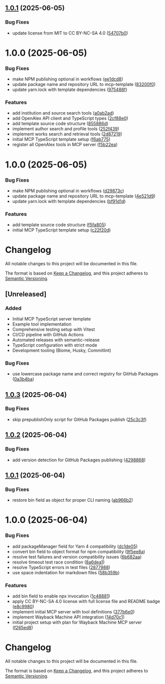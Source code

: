 ## [1.0.1](https://github.com/Mearman/mcp-openalex/compare/v1.0.0...v1.0.1) (2025-06-05)


### Bug Fixes

* update license from MIT to CC BY-NC-SA 4.0 ([54707b0](https://github.com/Mearman/mcp-openalex/commit/54707b054ca8e2f100f7ee4ca31d857a82ed2c4c))

# 1.0.0 (2025-06-05)


### Bug Fixes

* make NPM publishing optional in workflows ([ee1dcd8](https://github.com/Mearman/mcp-openalex/commit/ee1dcd8575fca4f7728fa2f863c9d11f68258264))
* update package name and repository URL to mcp-template ([83200f0](https://github.com/Mearman/mcp-openalex/commit/83200f05a75c977741c357fe5d6363bd10e9026c))
* update yarn.lock with template dependencies ([975488f](https://github.com/Mearman/mcp-openalex/commit/975488f6ab01c04b2bbc1e6dbec43aad0d1d3991))


### Features

* add institution and source search tools ([a0ab2ad](https://github.com/Mearman/mcp-openalex/commit/a0ab2ad887ba4499fed01362e3e9d9b8248a80d9))
* add OpenAlex API client and TypeScript types ([2cf88e0](https://github.com/Mearman/mcp-openalex/commit/2cf88e03787287566c6bd3efacbe773de1d5ea83))
* add template source code structure ([855886d](https://github.com/Mearman/mcp-openalex/commit/855886d044358e5f8c24f839fa6c1845a0c64368))
* implement author search and profile tools ([252f439](https://github.com/Mearman/mcp-openalex/commit/252f43929d72be17e36a14321e400e48a69f52fc))
* implement works search and retrieval tools ([2d87219](https://github.com/Mearman/mcp-openalex/commit/2d87219950e936d716c65401aa370529489ef79e))
* initial MCP TypeScript template setup ([f6ab775](https://github.com/Mearman/mcp-openalex/commit/f6ab77580ef2c3d166b0a65bdbf8ca42f79c51a0))
* register all OpenAlex tools in MCP server ([f5b22ea](https://github.com/Mearman/mcp-openalex/commit/f5b22ea42638ab061a053ff4a91149548ef13d27))

# 1.0.0 (2025-06-05)


### Bug Fixes

* make NPM publishing optional in workflows ([d29873c](https://github.com/Mearman/mcp-template/commit/d29873c45a9f95487f3c443277b57b95102a86b0))
* update package name and repository URL to mcp-template ([4e521d9](https://github.com/Mearman/mcp-template/commit/4e521d96b75076938ac8386948ee32f00d66b689))
* update yarn.lock with template dependencies ([bf91d1d](https://github.com/Mearman/mcp-template/commit/bf91d1db32286419774909dcf1810a10250101fc))


### Features

* add template source code structure ([f5fa805](https://github.com/Mearman/mcp-template/commit/f5fa805b1906d5a79a95dd78d025eaf9099b4bdc))
* initial MCP TypeScript template setup ([c22f20d](https://github.com/Mearman/mcp-template/commit/c22f20d183e03cc14108c232539a166febda1181))

# Changelog

All notable changes to this project will be documented in this file.

The format is based on [Keep a Changelog](https://keepachangelog.com/en/1.0.0/),
and this project adheres to [Semantic Versioning](https://semver.org/spec/v2.0.0.html).

## [Unreleased]

### Added
- Initial MCP TypeScript server template
- Example tool implementation
- Comprehensive testing setup with Vitest
- CI/CD pipeline with GitHub Actions
- Automated releases with semantic-release
- TypeScript configuration with strict mode
- Development tooling (Biome, Husky, Commitlint)


### Bug Fixes

* use lowercase package name and correct registry for GitHub Packages ([0a3b4ba](https://github.com/Mearman/mcp-wayback-machine/commit/0a3b4ba9958f1680245eb5b5b30f84ff82475631))

## [1.0.3](https://github.com/Mearman/mcp-wayback-machine/compare/v1.0.2...v1.0.3) (2025-06-04)


### Bug Fixes

* skip prepublishOnly script for GitHub Packages publish ([25c3c3f](https://github.com/Mearman/mcp-wayback-machine/commit/25c3c3fc104f7c0c55cf4a8e9bf3d5952aa91884))

## [1.0.2](https://github.com/Mearman/mcp-wayback-machine/compare/v1.0.1...v1.0.2) (2025-06-04)


### Bug Fixes

* add version detection for GitHub Packages publishing ([4298868](https://github.com/Mearman/mcp-wayback-machine/commit/429886820cb90238249fdf8563c203fff55f5382))

## [1.0.1](https://github.com/Mearman/mcp-wayback-machine/compare/v1.0.0...v1.0.1) (2025-06-04)


### Bug Fixes

* restore bin field as object for proper CLI naming ([ab966b2](https://github.com/Mearman/mcp-wayback-machine/commit/ab966b28b01ecd1938a3cf3640922ab7e0d24a16))

# 1.0.0 (2025-06-04)


### Bug Fixes

* add packageManager field for Yarn 4 compatibility ([dc1de05](https://github.com/Mearman/mcp-wayback-machine/commit/dc1de05a1a856fd666d9c7711626c664fe249c19))
* convert bin field to object format for npm compatibility ([9f5ee8a](https://github.com/Mearman/mcp-wayback-machine/commit/9f5ee8ad7b1b1ae4c0cabc6ed5109aaea9b50073))
* resolve test failures and version compatibility issues ([6b682aa](https://github.com/Mearman/mcp-wayback-machine/commit/6b682aa4569693209f7673112c13bc860021acac))
* resolve timeout test race condition ([8a6dea1](https://github.com/Mearman/mcp-wayback-machine/commit/8a6dea17ced800eb6bf9826be3473aa767406db6))
* resolve TypeScript errors in test files ([2877988](https://github.com/Mearman/mcp-wayback-machine/commit/2877988733d6010f1a5e98a1e51760f8c71b63ee))
* use space indentation for markdown files ([58b359b](https://github.com/Mearman/mcp-wayback-machine/commit/58b359b7dc2b561aba1cc45ef95405d87825756d))


### Features

* add bin field to enable npx invocation ([1c48881](https://github.com/Mearman/mcp-wayback-machine/commit/1c48881effe427cf3b9bacd9ce32f78912d1a267))
* apply CC BY-NC-SA 4.0 license with full license file and README badge ([e8c9980](https://github.com/Mearman/mcp-wayback-machine/commit/e8c998056d3e9cbca272204d83c905478a7c9fc6))
* implement initial MCP server with tool definitions ([377b6e0](https://github.com/Mearman/mcp-wayback-machine/commit/377b6e02773f8ad59115f0097a69201ea8028e84))
* implement Wayback Machine API integration ([14d70c1](https://github.com/Mearman/mcp-wayback-machine/commit/14d70c1161e0a8cf78dd6011d670007419011c34))
* initial project setup with plan for Wayback Machine MCP server ([f265ed8](https://github.com/Mearman/mcp-wayback-machine/commit/f265ed824184f009f1d39a6716632337ae1e58c3))

# Changelog

All notable changes to this project will be documented in this file.

The format is based on [Keep a Changelog](https://keepachangelog.com/en/1.0.0/),
and this project adheres to [Semantic Versioning](https://semver.org/spec/v2.0.0.html).
